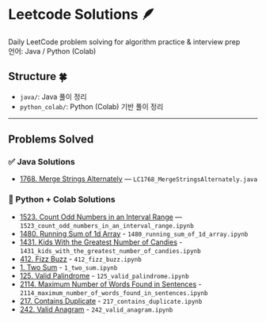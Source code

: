 # Leetcode Solutions 🪶

Daily LeetCode problem solving for algorithm practice & interview prep  
언어: Java / Python (Colab)

## Structure 🍀
- `java/`: Java 풀이 정리
- `python_colab/`: Python (Colab) 기반 풀이 정리

---

## Problems Solved

### ✅ Java Solutions
- [1768. Merge Strings Alternately](https://leetcode.com/problems/merge-strings-alternately/) — `LC1768_MergeStringsAlternately.java`

### 🐍 Python + Colab Solutions
- [1523. Count Odd Numbers in an Interval Range](https://leetcode.com/problems/count-odd-numbers-in-an-interval-range/) — `1523_count_odd_numbers_in_an_interval_range.ipynb`
- [1480. Running Sum of 1d Array](https://leetcode.com/problems/running-sum-of-1d-array/description/) - `1480_running_sum_of_1d_array.ipynb`
- [1431. Kids With the Greatest Number of Candies](https://leetcode.com/problems/kids-with-the-greatest-number-of-candies/description/) - `1431_kids_with_the_greatest_number_of_candies.ipynb`
- [412. Fizz Buzz](https://leetcode.com/problems/fizz-buzz/) - `412_fizz_buzz.ipynb`
- [1. Two Sum](https://leetcode.com/problems/two-sum/description/) - `1_two_sum.ipynb`
- [125. Valid Palindrome](https://leetcode.com/problems/valid-palindrome/) - `125_valid_palindrome.ipynb`
- [2114. Maximum Number of Words Found in Sentences](https://leetcode.com/problems/maximum-number-of-words-found-in-sentences/description/) - `2114_maximum_number_of_words_found_in_sentences.ipynb`
- [217. Contains Duplicate](https://leetcode.com/problems/contains-duplicate/) - `217_contains_duplicate.ipynb`
- [242. Valid Anagram](https://leetcode.com/problems/valid-anagram/) - `242_valid_anagram.ipynb`
